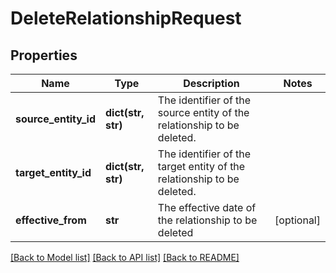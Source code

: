 # DeleteRelationshipRequest

## Properties
Name | Type | Description | Notes
------------ | ------------- | ------------- | -------------
**source_entity_id** | **dict(str, str)** | The identifier of the source entity of the relationship to be deleted. | 
**target_entity_id** | **dict(str, str)** | The identifier of the target entity of the relationship to be deleted. | 
**effective_from** | **str** | The effective date of the relationship to be deleted | [optional] 

[[Back to Model list]](../README.md#documentation-for-models) [[Back to API list]](../README.md#documentation-for-api-endpoints) [[Back to README]](../README.md)


